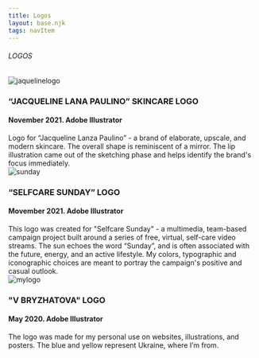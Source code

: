 ```yaml
---
title: Logos
layout: base.njk
tags: navItem
---
```

<main class="postfolio-page">   
    <h6 class="pagename">LOGOS</h6> 
      <main class="logos"> 
        </section>
        <section class="box box1">
          <div class="intro">
            <img src="/images/JaquelineLogo.png" alt="jaquelinelogo">
            <h3>“JACQUELINE LANA PAULINO”  SKINCARE LOGO</h3>
            <h4>November 2021. Adobe Illustrator</h4>
            <p1>Logo for “Jacqueline Lanza Paulino” - a brand of elaborate, upscale, and modern skincare. The overall shape is reminiscent of a mirror. The lip illustration came out of the sketching phase and helps identify the brand's focus immediately. </p1>
            </div>
              </section>
    <section class="box box2">
            <div class="intro">
            <img src="/images/1SCLogo3.png" alt="sunday">
            <h3>“SELFCARE SUNDAY” LOGO </h3>
            <h4>Movember 2021. Adobe Illustrator</h4>
            <p2>This logo was created for "Selfcare Sunday" - a multimedia, team-based campaign project built around a series of free, virtual, self-care video streams. The sun echoes the word “Sunday”, and is often associated with the future, energy, and an active lifestyle. My colors, typographic and iconographic choices are meant to portray the campaign's positive and casual outlook.  </p2>
            </div>
    </section>
    <section class="box box3">
      <div class="intro">
        <img src="/images/ReadyLogo1.png" alt="mylogo">
        <h3>"V BRYZHATOVA" LOGO </h3>
        <h4>May 2020. Adobe Illustrator </h4>
        <p2>The logo was made for my personal use on websites, illustrations,  and posters. The blue and yellow represent Ukraine, where I’m from.
        </p2>
        </div>
    </section>
      </main>
